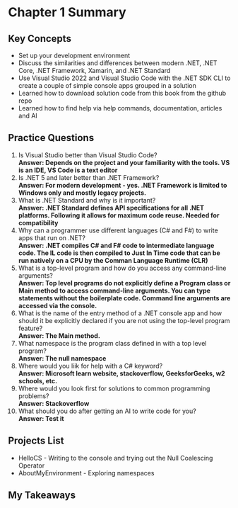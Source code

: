 # Chapter 1 Summary

## Key Concepts
* Set up your development environment
* Discuss the similarities and differences between modern .NET, .NET Core, .NET Framework, Xamarin, and .NET Standard
* Use Visual Studio 2022 and Visual Studio Code with the .NET SDK CLI to create a couple of simple console apps grouped in a solution
* Learned how to download solution code from this book from the github repo
* Learned how to find help via help commands, documentation, articles and AI

## Practice Questions
1. Is Visual Studio better than Visual Studio Code?  
**Answer: Depends on the project and your familiarity with the tools. VS is an IDE, VS Code is a text editor**
2. Is .NET 5 and later better than .NET Framework?  
**Answer: For modern development - yes. .NET Framework is limited to Windows only and mostly legacy projects.**
3. What is .NET Standard and why is it important?  
**Answer: .NET Standard defines API specifications for all .NET platforms. Following it allows for maximum code reuse. Needed for compatibility**
4. Why can a programmer use different languages (C# and F#) to write apps that run on .NET?  
**Answer: .NET compiles C# and F# code to intermediate language code. The IL code is then compiled to Just In Time code that can be run natively on a CPU by the Comman Language Runtime (CLR)**
5. What is a top-level program and how do you access any command-line arguments?  
**Answer: Top level programs do not explicitly define a Program class or Main method to access command-line arguments. You can type statements without the boilerplate code. Command line arguments are accessed via the console.**
6. What is the name of the entry method of a .NET console app and how should it be explicitly declared if you are not using the top-level program feature?  
**Answer: The Main method.**
7. What namespace is the program class defined in with a top level program?  
**Answer: The null namespace**
8. Where would you liik for help with a C# keyword?  
**Answer: Microsoft learn website, stackoverflow, GeeksforGeeks, w2 schools, etc.**
9. Where would you look first for solutions to common programming problems?  
**Answer: Stackoverflow**
10. What should you do after getting an AI to write code for you?  
**Answer: Test it**

## Projects List
* HelloCS - Writing to the console and trying out the Null Coalescing Operator
* AboutMyEnvironment - Exploring namespaces

## My Takeaways